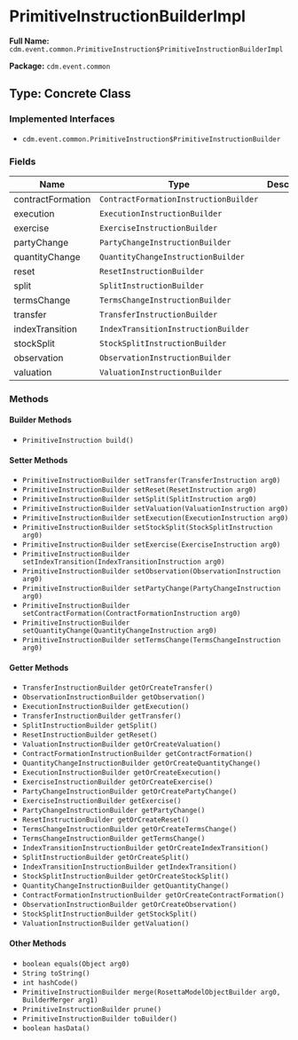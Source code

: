 # PrimitiveInstructionBuilderImpl

**Full Name:** `cdm.event.common.PrimitiveInstruction$PrimitiveInstructionBuilderImpl`

**Package:** `cdm.event.common`

## Type: Concrete Class

### Implemented Interfaces

- `cdm.event.common.PrimitiveInstruction$PrimitiveInstructionBuilder`

### Fields

| Name | Type | Description |
|------|------|-------------|
| contractFormation | `ContractFormationInstructionBuilder` |  |
| execution | `ExecutionInstructionBuilder` |  |
| exercise | `ExerciseInstructionBuilder` |  |
| partyChange | `PartyChangeInstructionBuilder` |  |
| quantityChange | `QuantityChangeInstructionBuilder` |  |
| reset | `ResetInstructionBuilder` |  |
| split | `SplitInstructionBuilder` |  |
| termsChange | `TermsChangeInstructionBuilder` |  |
| transfer | `TransferInstructionBuilder` |  |
| indexTransition | `IndexTransitionInstructionBuilder` |  |
| stockSplit | `StockSplitInstructionBuilder` |  |
| observation | `ObservationInstructionBuilder` |  |
| valuation | `ValuationInstructionBuilder` |  |

### Methods

#### Builder Methods

- `PrimitiveInstruction build()`

#### Setter Methods

- `PrimitiveInstructionBuilder setTransfer(TransferInstruction arg0)`
- `PrimitiveInstructionBuilder setReset(ResetInstruction arg0)`
- `PrimitiveInstructionBuilder setSplit(SplitInstruction arg0)`
- `PrimitiveInstructionBuilder setValuation(ValuationInstruction arg0)`
- `PrimitiveInstructionBuilder setExecution(ExecutionInstruction arg0)`
- `PrimitiveInstructionBuilder setStockSplit(StockSplitInstruction arg0)`
- `PrimitiveInstructionBuilder setExercise(ExerciseInstruction arg0)`
- `PrimitiveInstructionBuilder setIndexTransition(IndexTransitionInstruction arg0)`
- `PrimitiveInstructionBuilder setObservation(ObservationInstruction arg0)`
- `PrimitiveInstructionBuilder setPartyChange(PartyChangeInstruction arg0)`
- `PrimitiveInstructionBuilder setContractFormation(ContractFormationInstruction arg0)`
- `PrimitiveInstructionBuilder setQuantityChange(QuantityChangeInstruction arg0)`
- `PrimitiveInstructionBuilder setTermsChange(TermsChangeInstruction arg0)`

#### Getter Methods

- `TransferInstructionBuilder getOrCreateTransfer()`
- `ObservationInstructionBuilder getObservation()`
- `ExecutionInstructionBuilder getExecution()`
- `TransferInstructionBuilder getTransfer()`
- `SplitInstructionBuilder getSplit()`
- `ResetInstructionBuilder getReset()`
- `ValuationInstructionBuilder getOrCreateValuation()`
- `ContractFormationInstructionBuilder getContractFormation()`
- `QuantityChangeInstructionBuilder getOrCreateQuantityChange()`
- `ExecutionInstructionBuilder getOrCreateExecution()`
- `ExerciseInstructionBuilder getOrCreateExercise()`
- `PartyChangeInstructionBuilder getOrCreatePartyChange()`
- `ExerciseInstructionBuilder getExercise()`
- `PartyChangeInstructionBuilder getPartyChange()`
- `ResetInstructionBuilder getOrCreateReset()`
- `TermsChangeInstructionBuilder getOrCreateTermsChange()`
- `TermsChangeInstructionBuilder getTermsChange()`
- `IndexTransitionInstructionBuilder getOrCreateIndexTransition()`
- `SplitInstructionBuilder getOrCreateSplit()`
- `IndexTransitionInstructionBuilder getIndexTransition()`
- `StockSplitInstructionBuilder getOrCreateStockSplit()`
- `QuantityChangeInstructionBuilder getQuantityChange()`
- `ContractFormationInstructionBuilder getOrCreateContractFormation()`
- `ObservationInstructionBuilder getOrCreateObservation()`
- `StockSplitInstructionBuilder getStockSplit()`
- `ValuationInstructionBuilder getValuation()`

#### Other Methods

- `boolean equals(Object arg0)`
- `String toString()`
- `int hashCode()`
- `PrimitiveInstructionBuilder merge(RosettaModelObjectBuilder arg0, BuilderMerger arg1)`
- `PrimitiveInstructionBuilder prune()`
- `PrimitiveInstructionBuilder toBuilder()`
- `boolean hasData()`

